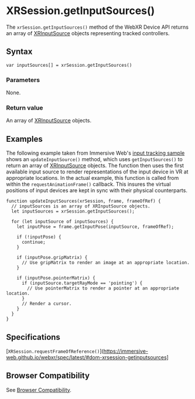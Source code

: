 # XRSession.getInputSources()

The `xrSession.getInputSources()` method of the WebXR Device API returns an array of <a href="xrinputsource">XRInputSource</a> objects representing tracked controllers.

## Syntax

```
var inputSources[] = xrSession.getInputSources()
```

### Parameters

None.

### Return value

An array of <a href="xrinputsource">XRInputSource</a> objects.

## Examples

The following example taken from Immersive Web's [input tracking sample](https://github.com/immersive-web/webxr-samples/blob/master/input-tracking.html) shows an `updateInputSource()` method, which uses `getInputSources()` to return an array of <a href="xrinputsource">XRInputSource</a> objects. The function then uses the first available input source to render representations of the input device in VR at appropriate locations. In the actual example, this function is called from within the `requestAnimationFrame()` callback. This insures the virtual positions of input devices are kept in sync with their physical counterparts.

```
function updateInputSources(xrSession, frame, frameOfRef) {
  // inputSources is an array of XRInputSource objects.
  let inputSources = xrSession.getInputSources();

  for (let inputSource of inputSources) {
    let inputPose = frame.getInputPose(inputSource, frameOfRef);

    if (!inputPose) {
      continue;
    }

    if (inputPose.gripMatrix) {
      // Use gripMatrix to render an image at an appropriate location.
    }

    if (inputPose.pointerMatrix) {
      if (inputSource.targetRayMode == 'pointing') {
        // Use pointerMatrix to render a pointer at an appropriate location.
      }
      // Render a cursor.
    }
  }
}
```

## Specifications

[`XRSession.requestFrameOfReference()`](https://immersive-web.github.io/webxr/spec/latest/#dom-xrsession-getinputsources]

## Browser Compatibility

See [Browser Compatibility](compatibility).
